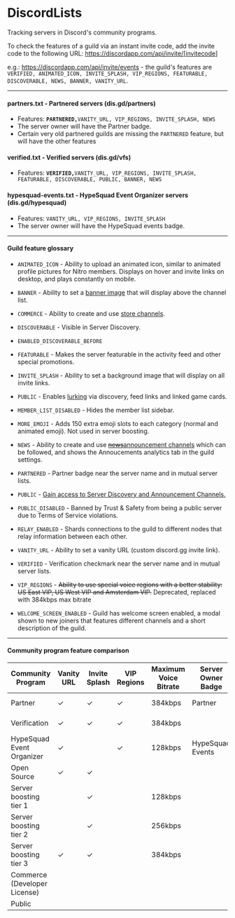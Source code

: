 # DiscordLists

Tracking servers in Discord's community programs.

To check the features of a guild via an instant invite code, add the invite code to the following URL: https://discordapp.com/api/invite/[invitecode] 

e.g.: https://discordapp.com/api/invite/events - the guild's features are `VERIFIED, ANIMATED_ICON, INVITE_SPLASH, VIP_REGIONS, FEATURABLE, DISCOVERABLE, NEWS, BANNER, VANITY_URL`.
 
----
 
#### partners.txt - Partnered servers (dis.gd/partners)
* Features: **`PARTNERED,`**`VANITY_URL, VIP_REGIONS, INVITE_SPLASH, NEWS`
* The server owner will have the Partner badge.
* Certain very old partnered guilds are missing the `PARTNERED` feature, but will have the other features 

#### verified.txt - Verified servers (dis.gd/vfs)
 * Features: **`VERIFIED,`**`VANITY_URL, VIP_REGIONS, INVITE_SPLASH, FEATURABLE, DISCOVERABLE, PUBLIC, BANNER, NEWS`

#### hypesquad-events.txt - HypeSquad Event Organizer servers (dis.gd/hypesquad)
* Features: `VANITY_URL, VIP_REGIONS, INVITE_SPLASH`
* The server owner will have the HypeSquad events badge.

---- 

#### Guild feature glossary

* `ANIMATED_ICON` - Ability to upload an animated icon, similar to animated profile pictures for Nitro members. Displays on hover and invite links on desktop, and plays constantly on mobile.

* `BANNER` - Ability to set a [banner image](https://discordapp.com/developers/docs/game-and-server-management/vanity-perks#server-banner-background) that will display above the channel list.

* `COMMERCE` - Ability to create and use [store channels](https://discordapp.com/developers/docs/game-and-server-management/special-channels#store-channels).

* `DISCOVERABLE` - Visible in Server Discovery.

* `ENABLED_DISCOVERABLE_BEFORE`

* `FEATURABLE` - Makes the server featurable in the activity feed and other special promotions.

* `INVITE_SPLASH` - Ability to set a background image that will display on all invite links.

* `PUBLIC` - Enables [lurking](https://discordapp.com/developers/docs/game-and-server-management/special-channels#special-channels-and-lurker-mode) via discovery, feed links and linked game cards.

* `MEMBER_LIST_DISABLED` - Hides the member list sidebar.

* `MORE_EMOJI` - Adds 150 extra emoji slots to each category (normal and animated emoji). Not used in server boosting.

* `NEWS` - Ability to create and use [~~news~~announcement channels](https://support.discordapp.com/hc/en-us/articles/360028384531-Channel-Following-FAQ) which can be followed, and shows the Annoucements analytics tab in the guild settings.

* `PARTNERED` - Partner badge near the server name and in mutual server lists. 

* `PUBLIC` - [Gain access to Server Discovery and Announcement Channels.](https://support.discordapp.com/hc/en-us/articles/360035969312-Public-Server-Guidelines)

* `PUBLIC_DISABLED` - Banned by Trust & Safety from being a public server due to Terms of Service violations.

* `RELAY_ENABLED` - Shards connections to the guild to different nodes that relay information between each other.

* `VANITY_URL` - Ability to set a vanity URL (custom discord.gg invite link).

* `VERIFIED` - Verification checkmark near the server name and in mutual server lists. 

* `VIP_REGIONS` - ~~Ability to use special voice regions with a better stability: US East VIP, US West VIP and Amsterdam VIP.~~ Deprecated, replaced with 384kbps max bitrate 

* `WELCOME_SCREEN_ENABLED` - Guild has welcome screen enabled, a modal shown to new joiners that features different channels and a short description of the guild.

----

#### Community program feature comparison 

| Community Program              | Vanity URL | Invite Splash | VIP Regions | Maximum Voice Bitrate | Server Owner Badge | Server Badge           | Extra Emoji Slots | Animated Icon | Banner | Lurking | Announcement Channels | Store Channels | Discovery          |
|--------------------------------|------------|---------------|-------------|-----------------------|--------------------|------------------------|-------------------|---------------|--------|---------|-----------------------|----------------|--------------------|
| Partner                        | ✓          | ✓             | ✓           | 384kbps               | Partner            | Partner icon           |                   |               |        |         | ✓                     |                |                    |
| Verification                   | ✓          | ✓             | ✓           | 384kbps               |                    | Verification Checkmark |                   |               | ✓      | ✓       | ✓                     |                | Enabled by default |
| HypeSquad Event Organizer      | ✓          |               | ✓           | 128kbps               | HypeSquad Events   |                        |                   |               |        |         |                       |                |                    |
| Open Source                    | ✓          | ✓             |             |                       |                    |                        |                   |               |        |         |                       |                |                    |
| Server boosting tier 1         |            | ✓             |             | 128kbps               |                    | Boost tier 1 icon      | 50 \(100 total\)  | ✓             |        |         |                       |                |                    |
| Server boosting tier 2         |            | ✓             |             | 256kbps               |                    | Boost tier 2 icon      | 100 \(150 total\) | ✓             | ✓      |         |                       |                |                    |
| Server boosting tier 3         | ✓          | ✓             |             | 384kbps               |                    | Boost tier 3 icon      | 200 \(250 total\) | ✓             | ✓      |         |                       |                |                    |
| Commerce \(Developer License\) |            |               |             |                       |                    |                        |                   |               |        | ✓       | ✓                     | ✓              |                    |
| Public                         |            |               |             |                       |                    |                        |                   |               |        | ✓       | ✓                     |                | Can apply          |
